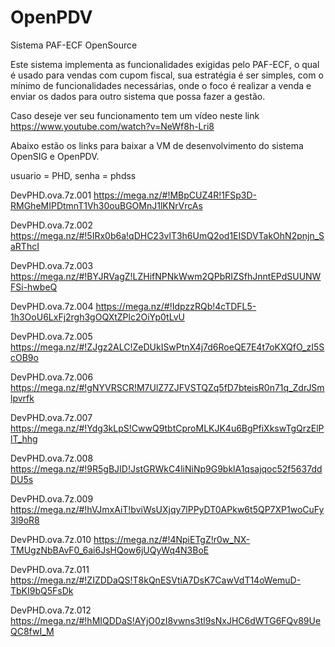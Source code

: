 OpenPDV
=======

Sistema PAF-ECF OpenSource

Este sistema implementa as funcionalidades exigidas pelo PAF-ECF, o qual é usado para vendas com cupom fiscal, sua estratégia é ser simples, com o mínimo de funcionalidades necessárias, onde o foco é realizar a venda e enviar os dados para outro sistema que possa fazer a gestão.

Caso deseje ver seu funcionamento tem um vídeo neste link https://www.youtube.com/watch?v=NeWf8h-Lri8

Abaixo estão os links para baixar a VM de desenvolvimento do sistema OpenSIG e OpenPDV.

usuario = PHD, senha = phdss

DevPHD.ova.7z.001 https://mega.nz/#!MBpCUZ4R!1FSp3D-RMGheMIPDtmnT1Vh30ouBGOMnJ1lKNrVrcAs

DevPHD.ova.7z.002 https://mega.nz/#!5IRx0b6a!qDHC23vlT3h6UmQ2od1EISDVTakOhN2pnjn_SaRThcI

DevPHD.ova.7z.003 https://mega.nz/#!BYJRVagZ!LZHifNPNkWwm2QPbRIZSfhJnntEPdSUUNWFSi-hwbeQ

DevPHD.ova.7z.004 https://mega.nz/#!IdpzzRQb!4cTDFL5-1h3OoU6LxFj2rgh3gOQXtZPlc2OiYp0tLvU

DevPHD.ova.7z.005 https://mega.nz/#!ZJgz2ALC!ZeDUkISwPtnX4j7d6RoeQE7E4t7oKXQfO_zI5ScOB9o

DevPHD.ova.7z.006 https://mega.nz/#!gNYVRSCR!M7UlZ7ZJFVSTQZq5fD7bteisR0n71q_ZdrJSmlpvrfk

DevPHD.ova.7z.007 https://mega.nz/#!Ydg3kLpS!CwwQ9tbtCproMLKJK4u6BgPfiXkswTgQrzElPlT_hhg

DevPHD.ova.7z.008 https://mega.nz/#!9R5gBJID!JstGRWkC4liNiNp9G9bklA1qsajqoc52f5637ddDU5s

DevPHD.ova.7z.009 https://mega.nz/#!hVJmxAiT!bviWsUXjqy7lPPyDT0APkw6t5QP7XP1woCuFy3l9oR8

DevPHD.ova.7z.010 https://mega.nz/#!4NpiETgZ!r0w_NX-TMUgzNbBAvF0_6ai6JsHQow6jUQyWq4N3BoE

DevPHD.ova.7z.011 https://mega.nz/#!ZIZDDaQS!T8kQnESVtiA7DsK7CawVdT14oWemuD-TbKI9bQ5FsDk

DevPHD.ova.7z.012 https://mega.nz/#!hMIQDDaS!AYjO0zI8vwns3tl9sNxJHC6dWTG6FQv89UeQC8fwI_M
